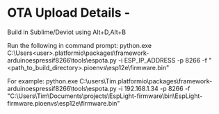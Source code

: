 # OTA Upload Details -

Build in Sublime/Deviot using Alt+D,Alt+B

Run the following in command prompt:
python.exe C:\Users\<user>\.platformio\packages\framework-arduinoespressif8266\tools\espota.py -i ESP_IP_ADDRESS -p 8266 -f "<path_to_build_directory>\.pioenvs\esp12e\firmware.bin"


For example:
python.exe C:\users\Tim\.platformio\packages\framework-arduinoespressif8266\tools\espota.py -i 192.168.1.34 -p 8266 -f "C:\Users\Tim\Documents\projects\EspLight-firmware\bin\EspLight-firmware\.pioenvs\esp12e\firmware.bin"
